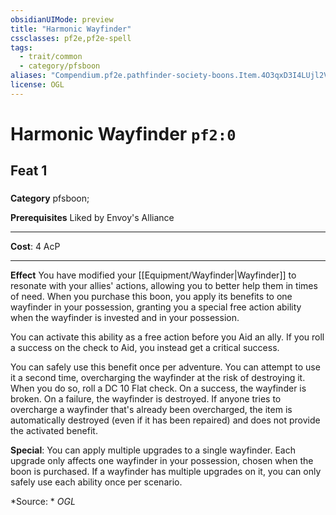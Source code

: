 ```yaml
---
obsidianUIMode: preview
title: "Harmonic Wayfinder"
cssclasses: pf2e,pf2e-spell
tags:
  - trait/common
  - category/pfsboon
aliases: "Compendium.pf2e.pathfinder-society-boons.Item.4O3qxD3I4LUjl2Vq"
license: OGL
---
```

# Harmonic Wayfinder `pf2:0`
## Feat 1
### 

**Category** pfsboon; 



**Prerequisites** Liked by Envoy's Alliance
* * *
**Cost**: 4 AcP

* * *

**Effect** You have modified your [[Equipment/Wayfinder|Wayfinder]] to resonate with your allies' actions, allowing you to better help them in times of need. When you purchase this boon, you apply its benefits to one wayfinder in your possession, granting you a special free action ability when the wayfinder is invested and in your possession.

You can activate this ability as a free action before you Aid an ally. If you roll a success on the check to Aid, you instead get a critical success.

You can safely use this benefit once per adventure. You can attempt to use it a second time, overcharging the wayfinder at the risk of destroying it. When you do so, roll a DC 10 Flat check. On a success, the wayfinder is broken. On a failure, the wayfinder is destroyed. If anyone tries to overcharge a wayfinder that's already been overcharged, the item is automatically destroyed (even if it has been repaired) and does not provide the activated benefit.

**Special**: You can apply multiple upgrades to a single wayfinder. Each upgrade only affects one wayfinder in your possession, chosen when the boon is purchased. If a wayfinder has multiple upgrades on it, you can only safely use each ability once per scenario.

*Source: *
*OGL*